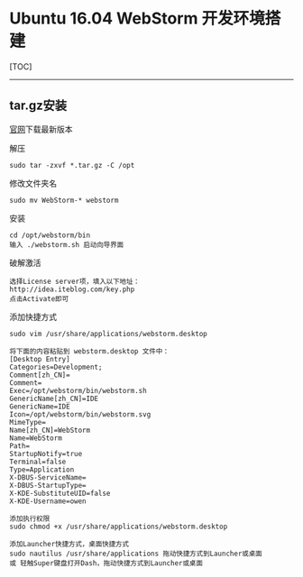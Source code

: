 ﻿# Ubuntu 16.04 WebStorm 开发环境搭建

[TOC]

---

## tar.gz安装

[官网][1]下载最新版本  

解压

    sudo tar -zxvf *.tar.gz -C /opt
    
修改文件夹名

    sudo mv WebStorm-* webstorm

安装

    cd /opt/webstorm/bin 
    输入 ./webstorm.sh 启动向导界面 
    
破解激活

    选择License server项，填入以下地址：
    http://idea.iteblog.com/key.php
    点击Activate即可

添加快捷方式

    sudo vim /usr/share/applications/webstorm.desktop
    
    将下面的内容粘贴到 webstorm.desktop 文件中：
    [Desktop Entry]
    Categories=Development;
    Comment[zh_CN]=
    Comment=
    Exec=/opt/webstorm/bin/webstorm.sh
    GenericName[zh_CN]=IDE
    GenericName=IDE
    Icon=/opt/webstorm/bin/webstorm.svg
    MimeType=
    Name[zh_CN]=WebStorm
    Name=WebStorm
    Path=
    StartupNotify=true
    Terminal=false
    Type=Application
    X-DBUS-ServiceName=
    X-DBUS-StartupType=
    X-KDE-SubstituteUID=false
    X-KDE-Username=owen
    
    添加执行权限
    sudo chmod +x /usr/share/applications/webstorm.desktop
    
    添加Launcher快捷方式，桌面快捷方式
    sudo nautilus /usr/share/applications 拖动快捷方式到Launcher或桌面
    或 轻触Super键盘打开Dash，拖动快捷方式到Launcher或桌面


  [1]: https://www.jetbrains.com/webstorm/download/#section=linux